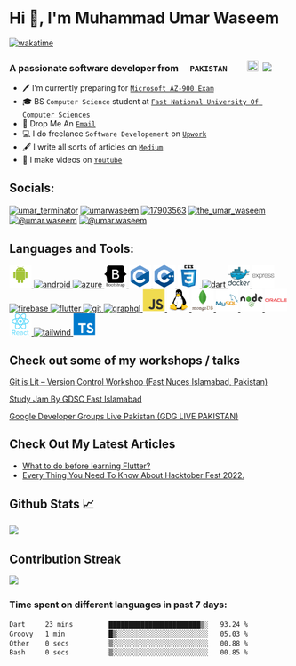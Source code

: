 # Hi 👋, I'm Muhammad Umar Waseem 

[![wakatime](https://wakatime.com/badge/user/ec57600d-1d86-47c7-a978-8435c3d0e65a.svg)](https://wakatime.com/@ec57600d-1d86-47c7-a978-8435c3d0e65a)

### A passionate software developer from `   PAKISTAN   ` &nbsp; &nbsp; <img src="https://images.emojiterra.com/twitter/512px/1f1f5-1f1f0.png" height=20 width=20 /> &nbsp;![](https://komarev.com/ghpvc/?username=Umar-Waseem)

<!-- <img align="right" src="meGithubWorkshop.png" width="500" height="500" />  -->

- 🖊️ I’m currently preparing for <a href= "https://learn.microsoft.com/en-us/certifications/exams/az-900" > ` Microsoft AZ-900 Exam `  <a>
- 🎓 BS `Computer Science` student at <a href="http://isb.nu.edu.pk/" target="_blank" rel="noreferrer"> ` Fast National University Of Computer Sciences ` </a>
- 📧 Drop Me An <a href="mailto:umar.waseem@gmail.com" target="blank">`Email`</a> <br>
- 💻 I do freelance `Software Developement` on <a href = "https://www.upwork.com/freelancers/~0104077fe732576606" > ` Upwork ` <a>
- 🖋️ I write all sorts of articles on <a href = "https://medium.com/@umar.waseem" > ` Medium ` <a> 
- 🎥 I make videos on <a href = "https://youtube.com/@umar-waseem" > ` Youtube ` <a>

<h2 align="left">Socials: </h2>
<p align="left">
<a href="https://twitter.com/umar_terminator" target="blank"><img align="center" src="https://raw.githubusercontent.com/rahuldkjain/github-profile-readme-generator/master/src/images/icons/Social/twitter.svg" alt="umar_terminator" height="30" width="40" /></a>
<a href="https://linkedin.com/in/umarwaseem" target="blank"><img align="center" src="https://raw.githubusercontent.com/rahuldkjain/github-profile-readme-generator/master/src/images/icons/Social/linked-in-alt.svg" alt="umarwaseem" height="30" width="40" /></a>
<a href="https://stackoverflow.com/users/17903563" target="blank"><img align="center" src="https://raw.githubusercontent.com/rahuldkjain/github-profile-readme-generator/master/src/images/icons/Social/stack-overflow.svg" alt="17903563" height="30" width="40" /></a>
<a href="https://instagram.com/the_umar_waseem" target="blank"><img align="center" src="https://raw.githubusercontent.com/rahuldkjain/github-profile-readme-generator/master/src/images/icons/Social/instagram.svg" alt="the_umar_waseem" height="30" width="40" /></a>
<a href="https://medium.com/@umar.waseem" target="blank"><img align="center" src="https://raw.githubusercontent.com/rahuldkjain/github-profile-readme-generator/master/src/images/icons/Social/medium.svg" alt="@umar.waseem" height="30" width="40" /></a>
<a href="https://youtube.com/@umar-waseem" target="blank"><img align="center" src="https://raw.githubusercontent.com/rahuldkjain/github-profile-readme-generator/master/src/images/icons/Social/youtube.svg" alt="@umar.waseem" height="30" width="40" /></a>
</p>

<h2 align="left">Languages and Tools:</h2>
<p align="left"> <a href="https://developer.android.com" target="_blank" rel="noreferrer"> <img src="https://raw.githubusercontent.com/devicons/devicon/master/icons/android/android-original-wordmark.svg" alt="android" width="40" height="40"/> </a> <a href="https://developer.android.com" target="_blank" rel="noreferrer"> <img src="https://data.tooliphone.net/iskin/themes/21253/13479/preview-256.png?cache=" alt="android" width="40" height="40"/> </a> <a href="https://azure.microsoft.com/en-in/" target="_blank" rel="noreferrer"> <img src="https://www.vectorlogo.zone/logos/microsoft_azure/microsoft_azure-icon.svg" alt="azure" width="40" height="40"/> </a> <a href="https://getbootstrap.com" target="_blank" rel="noreferrer"> <img src="https://raw.githubusercontent.com/devicons/devicon/master/icons/bootstrap/bootstrap-plain-wordmark.svg" alt="bootstrap" width="40" height="40"/> </a> <a href="https://www.cprogramming.com/" target="_blank" rel="noreferrer"> <img src="https://raw.githubusercontent.com/devicons/devicon/master/icons/c/c-original.svg" alt="c" width="40" height="40"/> </a> <a href="https://www.w3schools.com/cpp/" target="_blank" rel="noreferrer"> <img src="https://raw.githubusercontent.com/devicons/devicon/master/icons/cplusplus/cplusplus-original.svg" alt="cplusplus" width="40" height="40"/> </a> <a href="https://www.w3schools.com/css/" target="_blank" rel="noreferrer"> <img src="https://raw.githubusercontent.com/devicons/devicon/master/icons/css3/css3-original-wordmark.svg" alt="css3" width="40" height="40"/> </a> <a href="https://dart.dev" target="_blank" rel="noreferrer"> <img src="https://www.vectorlogo.zone/logos/dartlang/dartlang-icon.svg" alt="dart" width="40" height="40"/> </a> <a href="https://www.docker.com/" target="_blank" rel="noreferrer"> <img src="https://raw.githubusercontent.com/devicons/devicon/master/icons/docker/docker-original-wordmark.svg" alt="docker" width="40" height="40"/> </a> <a href="https://expressjs.com" target="_blank" rel="noreferrer"> <img src="https://raw.githubusercontent.com/devicons/devicon/master/icons/express/express-original-wordmark.svg" alt="express" width="40" height="40"/> </a> <a href="https://firebase.google.com/" target="_blank" rel="noreferrer"> <img src="https://www.vectorlogo.zone/logos/firebase/firebase-icon.svg" alt="firebase" width="40" height="40"/> </a> <a href="https://flutter.dev" target="_blank" rel="noreferrer"> <img src="https://www.vectorlogo.zone/logos/flutterio/flutterio-icon.svg" alt="flutter" width="40" height="40"/> </a> <a href="https://git-scm.com/" target="_blank" rel="noreferrer"> <img src="https://www.vectorlogo.zone/logos/git-scm/git-scm-icon.svg" alt="git" width="40" height="40"/> </a> <a href="https://graphql.org" target="_blank" rel="noreferrer"> <img src="https://www.vectorlogo.zone/logos/graphql/graphql-icon.svg" alt="graphql" width="40" height="40"/> </a> <a href="https://developer.mozilla.org/en-US/docs/Web/JavaScript" target="_blank" rel="noreferrer"> <img src="https://raw.githubusercontent.com/devicons/devicon/master/icons/javascript/javascript-original.svg" alt="javascript" width="40" height="40"/> </a> <a href="https://www.linux.org/" target="_blank" rel="noreferrer"> <img src="https://raw.githubusercontent.com/devicons/devicon/master/icons/linux/linux-original.svg" alt="linux" width="40" height="40"/> </a> <a href="https://www.mongodb.com/" target="_blank" rel="noreferrer"> <img src="https://raw.githubusercontent.com/devicons/devicon/master/icons/mongodb/mongodb-original-wordmark.svg" alt="mongodb" width="40" height="40"/> </a> <a href="https://www.mysql.com/" target="_blank" rel="noreferrer"> <img src="https://raw.githubusercontent.com/devicons/devicon/master/icons/mysql/mysql-original-wordmark.svg" alt="mysql" width="40" height="40"/> </a> <a href="https://nodejs.org" target="_blank" rel="noreferrer"> <img src="https://raw.githubusercontent.com/devicons/devicon/master/icons/nodejs/nodejs-original-wordmark.svg" alt="nodejs" width="40" height="40"/> </a> <a href="https://www.oracle.com/" target="_blank" rel="noreferrer"> <img src="https://raw.githubusercontent.com/devicons/devicon/master/icons/oracle/oracle-original.svg" alt="oracle" width="40" height="40"/> </a> <a href="https://reactjs.org/" target="_blank" rel="noreferrer"> <img src="https://raw.githubusercontent.com/devicons/devicon/master/icons/react/react-original-wordmark.svg" alt="react" width="40" height="40"/> </a> <a href="https://tailwindcss.com/" target="_blank" rel="noreferrer"> <img src="https://www.vectorlogo.zone/logos/tailwindcss/tailwindcss-icon.svg" alt="tailwind" width="40" height="40"/> </a> <a href="https://www.typescriptlang.org/" target="_blank" rel="noreferrer"> <img src="https://raw.githubusercontent.com/devicons/devicon/master/icons/typescript/typescript-original.svg" alt="typescript" width="40" height="40"/> </a> </p>

## Check out some of my workshops / talks

<a href="https://www.youtube.com/watch?v=rBEi6s2x2ec" > Git is Lit – Version Control Workshop (Fast Nuces Islamabad, Pakistan) <a>

<a href="https://www.youtube.com/watch?v=WbU07nuFqxQ" >Study Jam By GDSC Fast Islamabad <a>
  
<a href="https://youtu.be/1v2oMY-3fk0?t=13822"> Google Developer Groups Live Pakistan (GDG LIVE PAKISTAN) <a>


## Check Out My Latest Articles 

- <a target="_blank" href="https://medium.com/@umar.waseem/things-you-need-to-know-before-starting-flutter-af8c7639f7ab">What to do before learning Flutter?</a>
- <a target="_blank" href="https://medium.com/@umar.waseem/hacktober-fest-once-again-98830f0ab7c9">Every Thing You Need To Know About Hacktober Fest 2022.</a>

<!--
### I code in :

<img  src = "https://github-readme-stats.vercel.app/api/top-langs/?username=Umar-Waseem&layout=compact&theme=dracula&border_radius=18&langs_count=10" >&nbsp;&nbsp;&nbsp;&nbsp;&nbsp;&nbsp;&nbsp;
-->
## Github Stats 📈
<img src = "https://github-readme-stats.vercel.app/api?username=Umar-Waseem&show_icons=true&theme=dracula&title_color=fffff1&border_radius=18" >

## Contribution Streak

<img src="https://github-readme-streak-stats.herokuapp.com?user=Umar-Waseem&theme=dracula">


### Time spent on different languages in past 7 days:
<!--START_SECTION:waka-->

```txt
Dart     23 mins         ███████████████████████▒░   93.24 %
Groovy   1 min           █▒░░░░░░░░░░░░░░░░░░░░░░░   05.03 %
Other    0 secs          ▒░░░░░░░░░░░░░░░░░░░░░░░░   00.88 %
Bash     0 secs          ▒░░░░░░░░░░░░░░░░░░░░░░░░   00.85 %
```

<!--END_SECTION:waka-->

  
  
  
  
  




